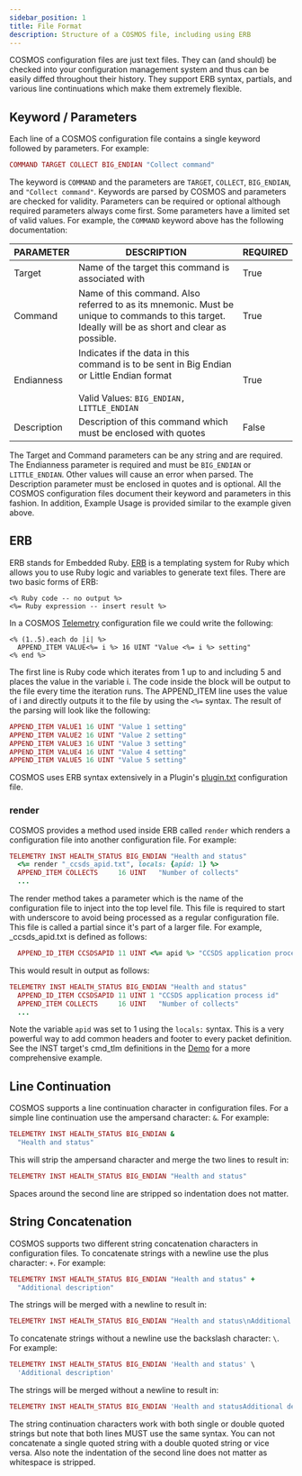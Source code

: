 ```yaml
---
sidebar_position: 1
title: File Format
description: Structure of a COSMOS file, including using ERB
---
```


COSMOS configuration files are just text files. They can (and should) be checked into your configuration management system and thus can be easily diffed throughout their history. They support ERB syntax, partials, and various line continuations which make them extremely flexible.

## Keyword / Parameters

Each line of a COSMOS configuration file contains a single keyword followed by parameters. For example:

```ruby
COMMAND TARGET COLLECT BIG_ENDIAN "Collect command"
```

The keyword is `COMMAND` and the parameters are `TARGET`, `COLLECT`, `BIG_ENDIAN`, and `"Collect command"`. Keywords are parsed by COSMOS and parameters are checked for validity. Parameters can be required or optional although required parameters always come first. Some parameters have a limited set of valid values. For example, the `COMMAND` keyword above has the following documentation:

| PARAMETER   | DESCRIPTION                                                                                                                                        | REQUIRED |
| ----------- | -------------------------------------------------------------------------------------------------------------------------------------------------- | -------- |
| Target      | Name of the target this command is associated with                                                                                                 | True     |
| Command     | Name of this command. Also referred to as its mnemonic. Must be unique to commands to this target. Ideally will be as short and clear as possible. | True     |
| Endianness  | Indicates if the data in this command is to be sent in Big Endian or Little Endian format<br/><br/>Valid Values: `BIG_ENDIAN, LITTLE_ENDIAN`       | True     |
| Description | Description of this command which must be enclosed with quotes                                                                                     | False    |

The Target and Command parameters can be any string and are required. The Endianness parameter is required and must be `BIG_ENDIAN` or `LITTLE_ENDIAN`. Other values will cause an error when parsed. The Description parameter must be enclosed in quotes and is optional. All the COSMOS configuration files document their keyword and parameters in this fashion. In addition, Example Usage is provided similar to the example given above.

## ERB

ERB stands for Embedded Ruby. [ERB](https://github.com/ruby/erb) is a templating system for Ruby which allows you to use Ruby logic and variables to generate text files. There are two basic forms of ERB:

```erb
<% Ruby code -- no output %>
<%= Ruby expression -- insert result %>
```

In a COSMOS [Telemetry](telemetry.md) configuration file we could write the following:

```erb
<% (1..5).each do |i| %>
  APPEND_ITEM VALUE<%= i %> 16 UINT "Value <%= i %> setting"
<% end %>
```

The first line is Ruby code which iterates from 1 up to and including 5 and places the value in the variable i. The code inside the block will be output to the file every time the iteration runs. The APPEND_ITEM line uses the value of i and directly outputs it to the file by using the `<%=` syntax. The result of the parsing will look like the following:

```ruby
APPEND_ITEM VALUE1 16 UINT "Value 1 setting"
APPEND_ITEM VALUE2 16 UINT "Value 2 setting"
APPEND_ITEM VALUE3 16 UINT "Value 3 setting"
APPEND_ITEM VALUE4 16 UINT "Value 4 setting"
APPEND_ITEM VALUE5 16 UINT "Value 5 setting"
```

COSMOS uses ERB syntax extensively in a Plugin's [plugin.txt](plugins.md#plugintxt-configuration-file) configuration file.

### render

COSMOS provides a method used inside ERB called `render` which renders a configuration file into another configuration file. For example:

```ruby
TELEMETRY INST HEALTH_STATUS BIG_ENDIAN "Health and status"
  <%= render "_ccsds_apid.txt", locals: {apid: 1} %>
  APPEND_ITEM COLLECTS     16 UINT   "Number of collects"
  ...
```

The render method takes a parameter which is the name of the configuration file to inject into the top level file. This file is required to start with underscore to avoid being processed as a regular configuration file. This file is called a partial since it's part of a larger file. For example, \_ccsds_apid.txt is defined as follows:

```ruby
  APPEND_ID_ITEM CCSDSAPID 11 UINT <%= apid %> "CCSDS application process id"
```

This would result in output as follows:

```ruby
TELEMETRY INST HEALTH_STATUS BIG_ENDIAN "Health and status"
  APPEND_ID_ITEM CCSDSAPID 11 UINT 1 "CCSDS application process id"
  APPEND_ITEM COLLECTS     16 UINT   "Number of collects"
  ...
```

Note the variable `apid` was set to 1 using the `locals:` syntax. This is a very powerful way to add common headers and footer to every packet definition. See the INST target's cmd_tlm definitions in the [Demo](https://github.com/OpenC3/cosmos/tree/main/openc3-cosmos-init/plugins/packages/openc3-cosmos-demo/targets/INST/cmd_tlm) for a more comprehensive example.

## Line Continuation

COSMOS supports a line continuation character in configuration files. For a simple line continuation use the ampersand character: `&`. For example:

```ruby
TELEMETRY INST HEALTH_STATUS BIG_ENDIAN &
  "Health and status"
```

This will strip the ampersand character and merge the two lines to result in:

```ruby
TELEMETRY INST HEALTH_STATUS BIG_ENDIAN "Health and status"
```

Spaces around the second line are stripped so indentation does not matter.

## String Concatenation

COSMOS supports two different string concatenation characters in configuration files. To concatenate strings with a newline use the plus character: `+`. For example:

```ruby
TELEMETRY INST HEALTH_STATUS BIG_ENDIAN "Health and status" +
  "Additional description"
```

The strings will be merged with a newline to result in:

```ruby
TELEMETRY INST HEALTH_STATUS BIG_ENDIAN "Health and status\nAdditional description"
```

To concatenate strings without a newline use the backslash character: `\`. For example:

```ruby
TELEMETRY INST HEALTH_STATUS BIG_ENDIAN 'Health and status' \
  'Additional description'
```

The strings will be merged without a newline to result in:

```ruby
TELEMETRY INST HEALTH_STATUS BIG_ENDIAN 'Health and statusAdditional description'
```

The string continuation characters work with both single or double quoted strings but note that both lines MUST use the same syntax. You can not concatenate a single quoted string with a double quoted string or vice versa. Also note the indentation of the second line does not matter as whitespace is stripped.

